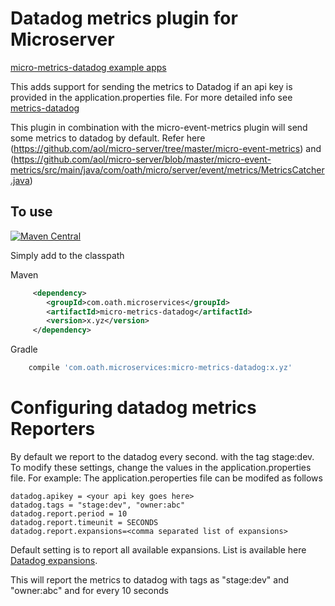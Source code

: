 # Datadog metrics plugin for Microserver

[micro-metrics-datadog example apps](https://github.com/aol/micro-server/tree/master/micro-metrics-datadog/src/test/java/app/datadog/metrics)

This adds support for sending the metrics to Datadog if an api key is provided in the application.properties file. For more detailed info see [metrics-datadog](https://github.com/coursera/metrics-datadog/)

This plugin in combination with the micro-event-metrics plugin will send some metrics to datadog by default. Refer here (https://github.com/aol/micro-server/tree/master/micro-event-metrics) and (https://github.com/aol/micro-server/blob/master/micro-event-metrics/src/main/java/com/oath/micro/server/event/metrics/MetricsCatcher.java)

## To use

[![Maven Central](https://maven-badges.herokuapp.com/maven-central/com.oath.microservices/micro-metrics-datadog/badge.svg)](https://maven-badges.herokuapp.com/maven-central/com.oath.microservices/micro-metrics-datadog)

Simply add to the classpath

Maven 
```xml
     <dependency>
        <groupId>com.oath.microservices</groupId>  
        <artifactId>micro-metrics-datadog</artifactId>
        <version>x.yz</version>
     </dependency>
```     
Gradle
```groovy
    compile 'com.oath.microservices:micro-metrics-datadog:x.yz'
```
    
# Configuring datadog metrics Reporters
 
 By default we report to the datadog every second. with the tag stage:dev. To modify these settings, change the values in the application.properties file.
 For example:
 The application.peroperties file can be modifed as follows
 ```
datadog.apikey = <your api key goes here>
datadog.tags = "stage:dev", "owner:abc"
datadog.report.period = 10
datadog.report.timeunit = SECONDS
datadog.report.expansions=<comma separated list of expansions>
```

Default setting is to report all available expansions. List is available here [Datadog expansions](http://static.javadoc.io/org.coursera/metrics-datadog/1.1.6/org/coursera/metrics/datadog/DatadogReporter.Expansion.html).

This will report the metrics to datadog with tags as "stage:dev" and "owner:abc" and for every 10 seconds


       
		         		  
